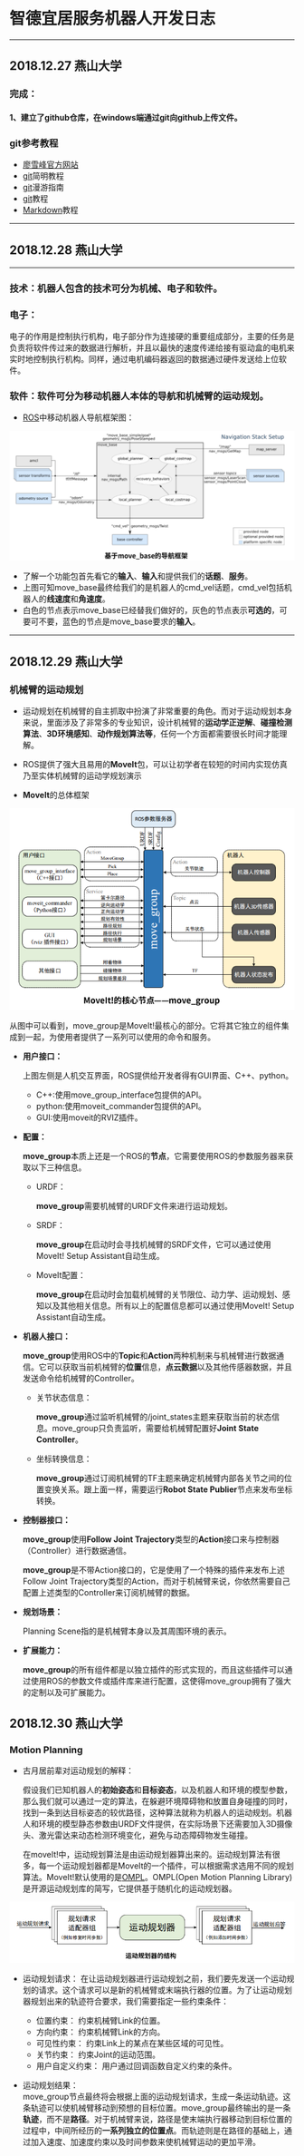 # 智德宜居服务机器人开发日志
***
## 2018.12.27  燕山大学
### 完成：
#### 1、建立了github仓库，在windows端通过git向github上传文件。
### git参考教程
 * [廖雪峰官方网站](https://www.liaoxuefeng.com/wiki/0013739516305929606dd18361248578c67b8067c8c017b000)
 * [git](http://www.runoob.com/w3cnote/git-guide.html)简明教程
 * [git](https://github.com/phodal/github)漫游指南
 * [git](http://www.cnblogs.com/mike-mei/p/8013035.html)教程
 * [Markdown](https://blog.csdn.net/u014061630/article/details/81359144#00)教程
 ***
## 2018.12.28 燕山大学
***
### 技术：机器人包含的技术可分为机械、电子和软件。
### 电子：
   电子的作用是控制执行机构，电子部分作为连接硬的重要组成部分，主要的任务是负责将软件传过来的数据进行解析，并且以最快的速度传递给接有驱动盒的电机来实时地控制执行机构。同样，通过电机编码器返回的数据通过硬件发送给上位软件。
### 软件：软件可分为移动机器人本体的导航和机械臂的运动规划。
* [ROS](http://wiki.ros.org/cn)中移动机器人导航框架图：


![](image/robot_navigation.png)

* 了解一个功能包首先看它的**输入**、**输入**和提供我们的**话题**、**服务**。
* 上图可知move_base最终给我们的是机器人的cmd_vel话题，cmd_vel包括机器人的**线速度**和**角速度**。
* 白色的节点表示move_base已经替我们做好的，灰色的节点表示**可选的**，可要可不要，蓝色的节点是move_base要求的**输入**。
***
## 2018.12.29 燕山大学
### 机械臂的运动规划
* 运动规划在机械臂的自主抓取中扮演了非常重要的角色。而对于运动规划本身来说，里面涉及了非常多的专业知识，设计机械臂的**运动学正逆解**、**碰撞检测算法**、**3D环境感知**、**动作规划算法等**，任何一个方面都需要很长时间才能理解。

* ROS提供了强大且易用的**MoveIt**包，可以让初学者在较短的时间内实现仿真乃至实体机械臂的运动学规划演示
* **MoveIt**的总体框架

![](image/robot_Moveit!.png)

   从图中可以看到，move_group是MoveIt!最核心的部分。它将其它独立的组件集成到一起，为使用者提供了一系列可以使用的命令和服务。

* **用户接口：**    
                                                                                                                                                                                                                                                                                                 
  上图左侧是人机交互界面，ROS提供给开发者得有GUI界面、C++、python。
  
  * C++:使用move_group_interface包提供的API。
  * python:使用moveit_commander包提供的API。
  * GUI:使用moveit的RVIZ插件。
* **配置：**

   **move_group**本质上还是一个ROS的**节点**，它需要使用ROS的参数服务器来获取以下三种信息。
   * URDF：
   
     **move_group**需要机械臂的URDF文件来进行运动规划。
   * SRDF：
   
     **move_group**在启动时会寻找机械臂的SRDF文件，它可以通过使用MoveIt! Setup Assistant自动生成。
   * MoveIt配置：
   
     **move_group**在启动时会加载机械臂的关节限位、动力学、运动规划、感知以及其他相关信息。所有以上的配置信息都可以通过使用MoveIt! Setup Assistant自动生成。
* **机器人接口：**

   **move_group**使用ROS中的**Topic**和**Action**两种机制来与机械臂进行数据通信。它可以获取当前机械臂的**位置**信息，**点云数据**以及其他传感器数据，并且发送命令给机械臂的Controller。
   * 关节状态信息：
   
     **move_group**通过监听机械臂的/joint_states主题来获取当前的状态信息。move_group只负责监听，需要给机械臂配置好**Joint State Controller**。
   * 坐标转换信息：
   
     **move_group**通过订阅机械臂的TF主题来确定机械臂内部各关节之间的位置变换关系。跟上面一样，需要运行**Robot State Publier**节点来发布坐标转换。
* **控制器接口：**

    **move_group**使用**Follow Joint Trajectory**类型的**Action**接口来与控制器（Controller）进行数据通信。
	
    **move_group**是不带Action接口的，它是使用了一个特殊的插件来发布上述Follow Joint Trajectory类型的Action，而对于机械臂来说，你依然需要自己配置上述类型的Controller来订阅机械臂的数据。   
* **规划场景：**

   Planning Scene指的是机械臂本身以及其周围环境的表示。
* **扩展能力：**

   **move_group**的所有组件都是以独立插件的形式实现的，而且这些插件可以通过使用ROS的参数文件或插件库来进行配置，这使得move_group拥有了强大的定制以及可扩展能力。 
 
## 2018.12.30 燕山大学 
### **Motion Planning**

  * 古月居前辈对运动规划的解释：
  
    假设我们已知机器人的**初始姿态**和**目标姿态**，以及机器人和环境的模型参数，那么我们就可以通过一定的算法，在躲避环境障碍物和放置自身碰撞的同时，找到一条到达目标姿态的较优路径，这种算法就称为机器人的运动规划。机器人和环境的模型静态参数由URDF文件提供，在实际场景下还需要加入3D摄像头、激光雷达来动态检测环境变化，避免与动态障碍物发生碰撞。

    在moveIt!中，运动规划算法是由运动规划器算出来的。运动规划算法有很多，每一个运动规划器都是MoveIt的一个插件，可以根据需求选用不同的规划算法。MoveIt!默认使用的是[OMPL](http://ompl.kavrakilab.org/)。OMPL(Open Motion Planning Library)是开源运动规划库的简写，它提供基于随机化的运动规划器。

![](image/运动规划器架构.png)

* 运动规划请求：
     在让运动规划器进行运动规划之前，我们要先发送一个运动规划的请求。这个请求可以是新的机械臂或末端执行器的位置。为了让运动规划器规划出来的轨迹符合要求，我们需要指定一些约束条件：
   * 位置约束：       约束机械臂Link的位置。
   * 方向约束：       约束机械臂Link的方向。
   * 可见性约束：     约束Link上的某点在某些区域的可见性。
   * 关节约束：       约束Joint的运动范围。
   * 用户自定义约束： 用户通过回调函数自定义约束的条件。
   
* 运动规划结果：   
     move_group节点最终将会根据上面的运动规划请求，生成一条运动轨迹。这条轨迹可以使机械臂移动到预想的目标位置。move_group最终输出的是一条**轨迹**，而不是**路径**。对于机械臂来说，路径是使末端执行器移动到目标位置的过程中，中间所经历的**一系列独立的位置点**。而轨迹则是在路径的基础上，通过加入速度、加速度约束以及时间参数来使机械臂运动的更加平滑。

 

